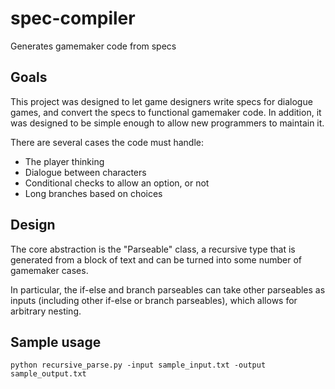 # spec-compiler
Generates gamemaker code from specs

## Goals

This project was designed to let game designers write specs for dialogue games, and convert the specs to functional gamemaker code. In addition, it was designed to be simple enough to allow new programmers to maintain it.

There are several cases the code must handle:

* The player thinking
* Dialogue between characters
* Conditional checks to allow an option, or not
* Long branches based on choices

## Design
The core abstraction is the "Parseable" class, a recursive type that is generated from a block of text and can be turned into some number of gamemaker cases.

In particular, the if-else and branch parseables can take other parseables as inputs (including other if-else or branch parseables), which allows for arbitrary nesting.

## Sample usage

`python recursive_parse.py -input sample_input.txt -output sample_output.txt`
